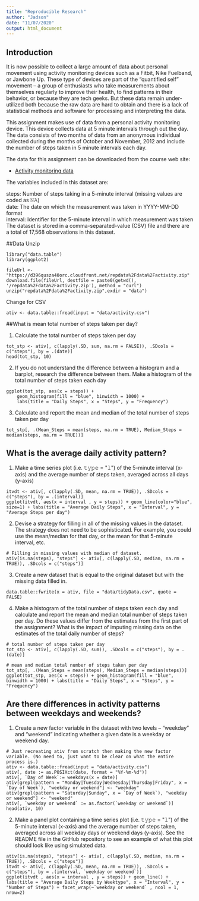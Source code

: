 ```yaml
---
title: "Reproducible Research"
author: "Jadson"
date: "11/07/2020"
output: html_document
---
```


## Introduction
It is now possible to collect a large amount of data about personal movement using activity monitoring devices such as a Fitbit, Nike Fuelband, or Jawbone Up. These type of devices are part of the “quantified self” movement – a group of enthusiasts who take measurements about themselves regularly to improve their health, to find patterns in their behavior, or because they are tech geeks. But these data remain under-utilized both because the raw data are hard to obtain and there is a lack of statistical methods and software for processing and interpreting the data.

This assignment makes use of data from a personal activity monitoring device. This device collects data at 5 minute intervals through out the day. The data consists of two months of data from an anonymous individual collected during the months of October and November, 2012 and include the number of steps taken in 5 minute intervals each day.

The data for this assignment can be downloaded from the course web site:
- [Activity monitoring data](https://d396qusza40orc.cloudfront.net/repdata%2Fdata%2Factivity.zip)

The variables included in this dataset are:

steps: Number of steps taking in a 5-minute interval (missing values are coded as 𝙽𝙰) </br>
date: The date on which the measurement was taken in YYYY-MM-DD format </br>
interval: Identifier for the 5-minute interval in which measurement was taken </br>
The dataset is stored in a comma-separated-value (CSV) file and there are a total of 17,568 observations in this dataset. 

##Data
Unzip

``` {r}
library("data.table")
library(ggplot2)

fileUrl <- "https://d396qusza40orc.cloudfront.net/repdata%2Fdata%2Factivity.zip"
download.file(fileUrl, destfile = paste0(getwd(), '/repdata%2Fdata%2Factivity.zip'), method = "curl")
unzip("repdata%2Fdata%2Factivity.zip",exdir = "data")

```
Change for CSV

```{r}
ativ <- data.table::fread(input = "data/activity.csv")
```


##What is mean total number of steps taken per day?

1. Calculate the total number of steps taken per day

```{r, echo = FALSE}
tot_stp <- ativ[, c(lapply(.SD, sum, na.rm = FALSE)), .SDcols = c("steps"), by = .(date)] 
head(tot_stp, 10)
```

2. If you do not understand the difference between a histogram and a barplot, research the difference between them. Make a histogram of the total number of steps taken each day

```{r}
ggplot(tot_stp, aes(x = steps)) +
    geom_histogram(fill = "blue", binwidth = 1000) +
    labs(title = "Daily Steps", x = "Steps", y = "Frequency")
```

3. Calculate and report the mean and median of the total number of steps taken per day

```{r}
tot_stp[, .(Mean_Steps = mean(steps, na.rm = TRUE), Median_Steps = median(steps, na.rm = TRUE))]
```

## What is the average daily activity pattern?

1. Make a time series plot (i.e. 𝚝𝚢𝚙𝚎 = "𝚕") of the 5-minute interval (x-axis) and the average number of steps taken, averaged across all days (y-axis)

```{r}
itvdt <- ativ[, c(lapply(.SD, mean, na.rm = TRUE)), .SDcols = c("steps"), by = .(interval)] 
ggplot(itvdt, aes(x = interval , y = steps)) + geom_line(color="blue", size=1) + labs(title = "Average Daily Steps", x = "Interval", y = "Average Steps per day")
```

2. Devise a strategy for filling in all of the missing values in the dataset. The strategy does not need to be sophisticated. For example, you could use the mean/median for that day, or the mean for that 5-minute interval, etc.

```{r}
# Filling in missing values with median of dataset. 
ativ[is.na(steps), "steps"] <- ativ[, c(lapply(.SD, median, na.rm = TRUE)), .SDcols = c("steps")]
```

3. Create a new dataset that is equal to the original dataset but with the missing data filled in.

```{r}
data.table::fwrite(x = ativ, file = "data/tidyData.csv", quote = FALSE)
```

4. Make a histogram of the total number of steps taken each day and calculate and report the mean and median total number of steps taken per day. Do these values differ from the estimates from the first part of the assignment? What is the impact of imputing missing data on the estimates of the total daily number of steps?

```{r}
# total number of steps taken per day
tot_stp <- ativ[, c(lapply(.SD, sum)), .SDcols = c("steps"), by = .(date)] 

# mean and median total number of steps taken per day
tot_stp[, .(Mean_Steps = mean(steps), Median_Steps = median(steps))]
ggplot(tot_stp, aes(x = steps)) + geom_histogram(fill = "blue", binwidth = 1000) + labs(title = "Daily Steps", x = "Steps", y = "Frequency")
```

## Are there differences in activity patterns between weekdays and weekends?

1. Create a new factor variable in the dataset with two levels – “weekday” and “weekend” indicating whether a given date is a weekday or weekend day.

```{r}
# Just recreating ativ from scratch then making the new factor variable. (No need to, just want to be clear on what the entire process is.) 
ativ <- data.table::fread(input = "data/activity.csv")
ativ[, date := as.POSIXct(date, format = "%Y-%m-%d")]
ativ[, `Day of Week`:= weekdays(x = date)]
ativ[grepl(pattern = "Monday|Tuesday|Wednesday|Thursday|Friday", x = `Day of Week`), "weekday or weekend"] <- "weekday"
ativ[grepl(pattern = "Saturday|Sunday", x = `Day of Week`), "weekday or weekend"] <- "weekend"
ativ[, `weekday or weekend` := as.factor(`weekday or weekend`)]
head(ativ, 10)
```


2. Make a panel plot containing a time series plot (i.e. 𝚝𝚢𝚙𝚎 = "𝚕") of the 5-minute interval (x-axis) and the average number of steps taken, averaged across all weekday days or weekend days (y-axis). See the README file in the GitHub repository to see an example of what this plot should look like using simulated data.

```{r}
ativ[is.na(steps), "steps"] <- ativ[, c(lapply(.SD, median, na.rm = TRUE)), .SDcols = c("steps")]
itvdt <- ativ[, c(lapply(.SD, mean, na.rm = TRUE)), .SDcols = c("steps"), by = .(interval, `weekday or weekend`)] 
ggplot(itvdt , aes(x = interval , y = steps)) + geom_line() + labs(title = "Average Daily Steps by Weektype", x = "Interval", y = "Number of Steps") + facet_wrap(~`weekday or weekend` , ncol = 1, nrow=2)
```
